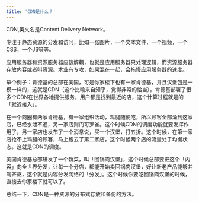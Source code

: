 ```yaml
---
title: 'CDN是什么？'
---   
```

CDN,英文名是Content Delivery Network。  
  

专注于静态资源的分发和访问，比如一张图片，一个文本文件，一个视频，一个CSS，一个JS等等。  
  

应用服务器和资源服务器应该解耦，也就是应用服务器只处理逻辑，而资源服务器存放内容或者叫资源。术业有专攻，如果混在一起，会拖慢应用服务器的速度。  
  
  

举个例子：肯德基的总部在美国，可是你家楼下也有一家肯德基，并且汉堡包是一模一样的，这就是CDN（这个比喻来自知乎，觉得非常的恰当）。肯德基部署了很多个CDN在世界各地提供服务，用户都是找到最近的店，这个计算过程就是的「就近接入」。
  

在一个商圈有两家肯德基，有一家组织活动，鸡腿随便吃，所以顾客全部涌到这家店，已经水泄不通，另一家店则门可罗雀。这个时候CDN的调度功能就要发挥作用了，另一家店也发布了一个消息说，买一个汉堡，打五折。这个时候，在第一家店抢不上鸡腿的顾客，马上跑去了第二家店，这个时候两个店的流量处于均衡状态。这就是CDN的调度。

美国肯德基总部研发了一个新菜，叫「回锅肉汉堡」，这个时候总部要把这个「内容」向全世界分发，让每一个分店，都能开始卖回锅肉汉堡，好让新老产品能够并驾齐驱，这个就是内容分发网络的「分发」。这个时候你要吃回锅肉汉堡的时候，直接去你家楼下就可以了。  
  

总结一下，CDN是一种资源的分布式存放和备份的方法。